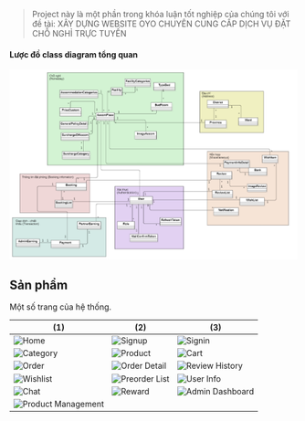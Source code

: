 > Project này là một phần trong khóa luận tốt nghiệp của chúng tôi với đề tài: XÂY DỰNG WEBSITE OYO CHUYÊN CUNG CẤP DỊCH VỤ ĐẶT CHỖ
NGHỈ TRỰC TUYẾN
#### Lược đồ class diagram tổng quan
![Class diagram](ClassDiagram_TongQuan.png)

## Sản phẩm
Một số trang của hệ thống.

| (1)                                                                                                                                                              | (2)                                                                                                                                                             | (3)                                                                                                                                                   |
| ---------------------------------------------------------------------------------------------------------------------------------------------------------------- | --------------------------------------------------------------------------------------------------------------------------------------------------------------- | ----------------------------------------------------------------------------------------------------------------------------------------------------- |
| <img src="https://gist.github.com/user-attachments/assets/42ee7726-313d-4e6f-8533-962012e7f28e" alt="Home" width="200" />                       | <img src="https://gist.github.com/user-attachments/assets/f747cea6-c66f-462c-92bd-bea2f6a0a239" alt="Signup" width="200" />                    | <img src="https://gist.github.com/user-attachments/assets/b1bc8cb8-7016-40ec-ba1b-89f79d063055" alt="Signin" width="200" />          |
| <img src="https://gist.github.com/user-attachments/assets/ffbea442-d528-4832-80ee-daa4a965bb1b" alt="Category" width="200" />                   | <img src="https://gist.github.com/user-attachments/assets/c53605ae-3030-4954-9768-dfc4e5085df0" alt="Product" width="200" />                   | <img src="https://gist.github.com/user-attachments/assets/c65b7613-295f-4ffc-afdb-2b314977e1d9" alt="Cart" width="200" />            |
| <img src="https://gist.github.com/user-attachments/assets/1c78afc5-f40f-4f28-9152-203a9d52cd05" alt="Order" width="200" />                      | <img src="https://gist.github.com/user-attachments/assets/df0a5ace-5dcc-4f59-a98b-9e295d579844" alt="Order Detail" width="200" />              | <img src="https://gist.github.com/user-attachments/assets/88418226-79e9-48c6-848e-a5640cd04602" alt="Review History" width="200" />  |
| <img src="https://gist.github.com/user-attachments/assets/12e166b2-9ca8-426c-98de-99786bcf7949" alt="Wishlist" width="200" />                   | <img src="https://gist.github.com/user-attachments/assets/16b9df7d-d957-470c-939b-4d67df7e42c0" alt="Preorder List" width="200" />             | <img src="https://gist.github.com/user-attachments/assets/aba3100f-089d-4e00-af69-98bd2860043e" alt="User Info" width="200" />       |
| <img src="https://gist.github.com/user-attachments/assets/b3175977-60bc-42be-b07f-fc85a6d70f04" alt="Chat" width="200" />                       | <img src="https://gist.github.com/user-attachments/assets/05926a13-29cd-40a6-8082-0082016d7f21" alt="Reward" width="200" />                    | <img src="https://gist.github.com/user-attachments/assets/fbf588e4-2afc-44ed-99c8-9d64e37c2628" alt="Admin Dashboard" width="200" /> |
| <img src="https://gist.github.com/user-attachments/assets/854ee82a-1b09-4f5c-a663-30144fa409df" alt="Product Management" width="200" />         
